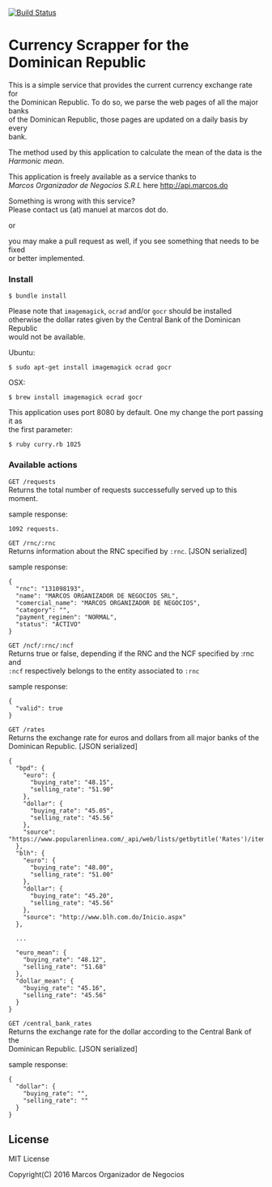 [![Build Status](https://travis-ci.org/MarcosCommunity/curry.svg?branch=master)](https://travis-ci.org/MarcosCommunity/curry)

# Currency Scrapper for the Dominican Republic

This is a simple service that provides the current currency exchange rate for<br>
the Dominican Republic. To do so, we parse the web pages of all the major banks<br>
of the Dominican Republic, those pages are updated on a daily basis by every<br>
bank.

The method used by this application to calculate the mean of the data is the<br>
_Harmonic mean_.

This application is freely available as a service thanks to<br>
_Marcos Organizador de Negocios S.R.L_ here http://api.marcos.do<br>

Something is wrong with this service?<br>
Please contact us (at) manuel at marcos dot do.<br>

or<br>

you may make a pull request as well, if you see something that needs to be fixed<br>
or better implemented.<br>

### Install
	$ bundle install

Please note that ``imagemagick``, ``ocrad`` and/or ``gocr`` should be installed<br>
otherwise the dollar rates given by the Central Bank of the Dominican Republic</br>
would not be available.<br>

Ubuntu:

    $ sudo apt-get install imagemagick ocrad gocr

OSX:

    $ brew install imagemagick ocrad gocr

This application uses port 8080 by default. One my change the port passing it as<br>
the first parameter:

    $ ruby curry.rb 1025

### Available actions

``GET /requests``<br>
Returns the total number of requests successefully served up to this moment.

sample response:

	1092 requests.

``GET /rnc/:rnc``<br>
Returns information about the RNC specified by `:rnc`. [JSON serialized]<br>

sample response:<br>

	{
	  "rnc": "131098193",
	  "name": "MARCOS ORGANIZADOR DE NEGOCIOS SRL",
	  "comercial_name": "MARCOS ORGANIZADOR DE NEGOCIOS",
	  "category": "",
	  "payment_regimen": "NORMAL",
	  "status": "ACTIVO"
	}

``GET /ncf/:rnc/:ncf``<br>
Returns true or false, depending if the RNC and the NCF specified by :rnc and<br>
``:ncf`` respectively belongs to the entity associated to ``:rnc``<br>

sample response:<br>

	{
	  "valid": true
	}


``GET /rates``<br>
Returns the exchange rate for euros and dollars from all major banks of the<br>
Dominican Republic. [JSON serialized]<br>

	{
	  "bpd": {
	    "euro": {
	      "buying_rate": "48.15",
	      "selling_rate": "51.90"
	    },
	    "dollar": {
	      "buying_rate": "45.05",
	      "selling_rate": "45.56"
	    },
	    "source": "https://www.popularenlinea.com/_api/web/lists/getbytitle('Rates')/items"
	  },
	  "blh": {
	    "euro": {
	      "buying_rate": "48.00",
	      "selling_rate": "51.00"
	    },
	    "dollar": {
	      "buying_rate": "45.20",
	      "selling_rate": "45.56"
	    },
	    "source": "http://www.blh.com.do/Inicio.aspx"
	  },

	  ...

	  "euro_mean": {
	    "buying_rate": "48.12",
	    "selling_rate": "51.68"
	  },
	  "dollar_mean": {
	    "buying_rate": "45.16",
	    "selling_rate": "45.56"
	  }
	}



``GET /central_bank_rates``<br>
Returns the exchange rate for the dollar according to the Central Bank of the<br>
Dominican Republic. [JSON serialized]<br>

sample response:<br>

	{
	  "dollar": {
	    "buying_rate": "",
	    "selling_rate": ""
	  }
	}

## License
MIT License<br>

Copyright(C) 2016 Marcos Organizador de Negocios

